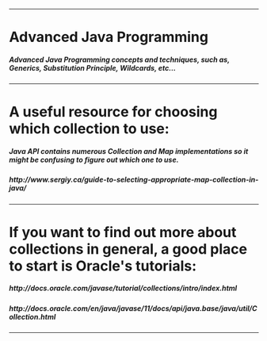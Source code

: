 --------------------------------------------------------------------------

# Advanced Java Programming

<h5>Advanced Java Programming concepts and techniques, such as, Generics,
Substitution Principle, Wildcards, etc...</h5>

--------------------------------------------------------------------------

# A useful resource for choosing which collection to use:

<h5>Java API contains numerous Collection and Map implementations so it
might be confusing to figure out which one to use.</h5>

<h5>http://www.sergiy.ca/guide-to-selecting-appropriate-map-collection-in-java/</h5>

--------------------------------------------------------------------------

# If you want to find out more about collections in general, a good place to start is Oracle's tutorials:

<h5>http://docs.oracle.com/javase/tutorial/collections/intro/index.html</h5>

<h5>http://docs.oracle.com/en/java/javase/11/docs/api/java.base/java/util/Collection.html</h5>


--------------------------------------------------------------------------